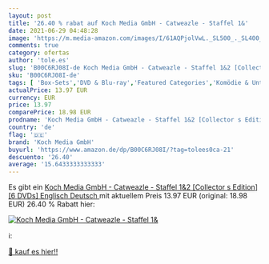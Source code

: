 ```yaml
---
layout: post
title: '26.40 % rabat auf Koch Media GmbH - Catweazle - Staffel 1&'
date: 2021-06-29 04:48:28
image: 'https://m.media-amazon.com/images/I/61AQPjolVwL._SL500_._SL400_.jpg'
comments: true
category: ofertas
author: 'tole.es'
slug: 'B00C6RJ08I-de Koch Media GmbH - Catweazle - Staffel 1&2 [Collector s...'
sku: 'B00C6RJ08I-de'
tags: [ 'Box-Sets','DVD & Blu-ray','Featured Categories','Komödie & Unterhaltung','Serien & TV-Produktionen','koch media gmbh', ]
actualPrice: 13.97 EUR
currency: EUR
price: 13.97
comparePrice: 18.98 EUR
prodname: 'Koch Media GmbH - Catweazle - Staffel 1&2 [Collector s Edition] [6 DVDs] Englisch  Deutsch '
country: 'de'
flag: '🇩🇪'
brand: 'Koch Media GmbH'
buyurl: 'https://www.amazon.de/dp/B00C6RJ08I/?tag=tolees0ca-21'
descuento: '26.40'
average: '15.6433333333333'
---
```


Es gibt ein [Koch Media GmbH - Catweazle - Staffel 1&2 [Collector s Edition] [6 DVDs] Englisch  Deutsch ](https://www.amazon.de/dp/B00C6RJ08I/?tag=tolees0ca-21) mit aktuellem Preis 13.97 EUR (original: 18.98 EUR) 26.40 % Rabatt hier:

[![Koch Media GmbH - Catweazle - Staffel 1&](https://m.media-amazon.com/images/I/61AQPjolVwL._SL500_._SL400_.jpg)](https://www.amazon.de/dp/B00C6RJ08I/?tag=tolees0ca-21)

ℹ️:


[🛒 kauf es hier!!](https://www.amazon.de/dp/B00C6RJ08I/?tag=tolees0ca-21)
